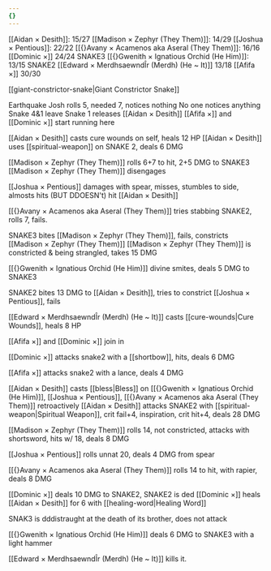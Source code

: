 ```yaml
---
{}
---
```

[[Aidan × Desith]]: 15/27
[[Madison × Zephyr (They Them)]]: 14/29
[[Joshua × Pentious]]: 22/22
[[{}Avany × Acamenos aka Aseral (They Them)]]: 16/16
[[Dominic ×]] 24/24
SNAKE3
[[{}Gwenith × Ignatious Orchid (He Him)]]: 13/15
SNAKE2
[[Edward × MerdhsaewndÎr (Merdh) (He ~ It)]] 13/18
[[Afifa ×]] 30/30


[[giant-constrictor-snake|Giant Constrictor Snake]]

Earthquake
Josh rolls 5, needed 7, notices nothing
No one notices anything
Snake 4&1 leave
Snake 1 releases [[Aidan × Desith]]
[[Afifa ×]] and [[Dominic ×]] start running here


[[Aidan × Desith]] casts cure wounds on self, heals 12 HP
[[Aidan × Desith]] uses [[spiritual-weapon]] on SNAKE 2, deals 6 DMG

[[Madison × Zephyr (They Them)]] rolls 6+7 to hit, 2+5 DMG to SNAKE3
[[Madison × Zephyr (They Them)]] disengages

[[Joshua × Pentious]] damages with spear, misses, stumbles to side, almosts hits (BUT DDOESN't) hit [[Aidan × Desith]]

[[{}Avany × Acamenos aka Aseral (They Them)]] tries stabbing SNAKE2, rolls 7, fails.

SNAKE3 bites [[Madison × Zephyr (They Them)]], fails, constricts [[Madison × Zephyr (They Them)]]
[[Madison × Zephyr (They Them)]] is constricted & being strangled, takes 15 DMG

[[{}Gwenith × Ignatious Orchid (He Him)]] divine smites, deals 5 DMG to SNAKE3

SNAKE2 bites 13 DMG to [[Aidan × Desith]], tries to constrict [[Joshua × Pentious]], fails

[[Edward × MerdhsaewndÎr (Merdh) (He ~ It)]] casts [[cure-wounds|Cure Wounds]], heals 8 HP

[[Afifa ×]] and [[Dominic ×]] join in

[[Dominic ×]] attacks snake2 with a [[shortbow]], hits, deals 6 DMG

[[Afifa ×]] attacks snake2 with a lance, deals 4 DMG

[[Aidan × Desith]] casts [[bless|Bless]] on [[{}Gwenith × Ignatious Orchid (He Him)]], [[Joshua × Pentious]], [[{}Avany × Acamenos aka Aseral (They Them)]] retroactively
[[Aidan × Desith]] attacks SNAKE2 with [[spiritual-weapon|Spiritual Weapon]], crit fail+4, inspiration, crit hit+4, deals 28 DMG

[[Madison × Zephyr (They Them)]] rolls 14, not constricted, attacks with shortsword, hits w/ 18, deals 8 DMG

[[Joshua × Pentious]] rolls unnat 20, deals 4 DMG from spear

[[{}Avany × Acamenos aka Aseral (They Them)]] rolls 14 to hit, with rapier, deals 8 DMG

[[Dominic ×]] deals 10 DMG to SNAKE2, SNAKE2 is ded
[[Dominic ×]] heals [[Aidan × Desith]] for 6 with [[healing-word|Healing Word]]

SNAK3 is dddistraught at the death of its brother, does not attack

[[{}Gwenith × Ignatious Orchid (He Him)]] deals 6 DMG to SNAKE3 with a light hammer

[[Edward × MerdhsaewndÎr (Merdh) (He ~ It)]] kills it.